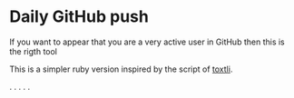 # Daily GitHub push

If you want to appear that you are a very active user in GitHub then this is the rigth tool

This is a simpler ruby version inspired by the script of [toxtli](https://github.com/toxtli/dailypush).


.
.
.
.
.

